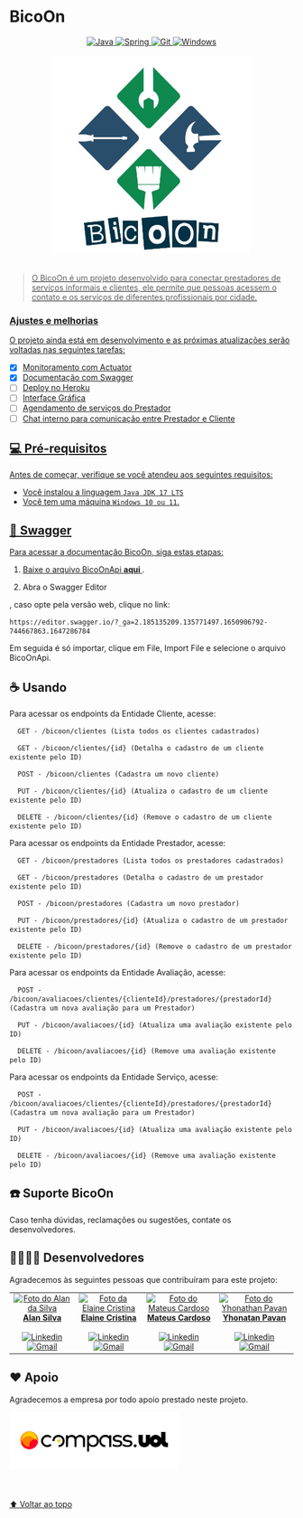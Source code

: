 # BicoOn

<div align="center">
  <a href="https://www.java.com/pt-BR/" target="_blank" rel="noreferrer" rel="noopener">
    <img src="https://img.shields.io/badge/Java-ED8B00?style=for-the-badge&logo=java&logoColor=white" alt="Java"/>
  </a>
  <a href="https://spring.io/" target="_blank" rel="noreferrer" rel="noopener">
    <img src="https://img.shields.io/badge/Spring-6DB33F?style=for-the-badge&logo=spring&logoColor=white" alt="Spring"/>
  </a>
  <a href="https://git-scm.com/" target="_blank" rel="noreferrer" rel="noopener">
    <img src="https://img.shields.io/badge/Git-E34F26?style=for-the-badge&logo=git&logoColor=white" alt="Git"/>
  </a>
  <a href="https://www.microsoft.com/pt-br/windows/?r=1" target="_blank" rel="noreferrer" rel="noopener">
  <img src="https://img.shields.io/badge/Windows-017AD7?style=for-the-badge&logo=windows&logoColor=white" alt="Windows"/>
</div></br>

<div align="center">
  <img src="BicoOn.jpg" alt="BicoOn" height="350px">
</div></br>

> O BicoOn é um projeto desenvolvido para conectar prestadores de serviços informais e clientes, ele permite que pessoas acessem o contato e os serviços de diferentes profissionais por cidade.

### Ajustes e melhorias

O projeto ainda está em desenvolvimento e as próximas atualizações serão voltadas nas seguintes tarefas:

- [x] Monitoramento com Actuator
- [x] Documentação com Swagger
- [ ] Deploy no Heroku
- [ ] Interface Gráfica
- [ ] Agendamento de serviços do Prestador
- [ ] Chat interno para comunicação entre Prestador e Cliente

## 💻 Pré-requisitos

Antes de começar, verifique se você atendeu aos seguintes requisitos:

* Você instalou a  linguagem `Java JDK 17 LTS`
* Você tem uma máquina `Windows 10 ou 11`.

## 📃 Swagger

Para acessar a documentação BicoOn, siga estas etapas:

1. Baixe o arquivo BicoOnApi <span><a href="https://github.com/yhonathanpavan/Compass.UOL-Projeto-BicoOn/blob/master/BicoOnApi.yml" target="_blank" rel="noreferrer" rel="noopener"> <b> aqui </b> </a>.</span>

2. Abra o Swagger Editor


, caso opte pela versão web, clique no link:
```
https://editor.swagger.io/?_ga=2.185135209.135771497.1650906792-744667863.1647286784
```
Em seguida é só importar, clique em File, Import File e selecione o arquivo BicoOnApi.

## ☕ Usando <nBiconOnto>

Para acessar os endpoints da Entidade Cliente, acesse:
```
  GET - /bicoon/clientes (Lista todos os clientes cadastrados) 
```
```
  GET - /bicoon/clientes/{id} (Detalha o cadastro de um cliente existente pelo ID)
```
```
  POST - /bicoon/clientes (Cadastra um novo cliente) 
```
```
  PUT - /bicoon/clientes/{id} (Atualiza o cadastro de um cliente existente pelo ID) 
```
```
  DELETE - /bicoon/clientes/{id} (Remove o cadastro de um cliente existente pelo ID) 
```

Para acessar os endpoints da Entidade Prestador, acesse:
```
  GET - /bicoon/prestadores (Lista todos os prestadores cadastrados) 
```
```
  GET - /bicoon/prestadores (Detalha o cadastro de um prestador existente pelo ID)
```
```
  POST - /bicoon/prestadores (Cadastra um novo prestador) 
```
```
  PUT - /bicoon/prestadores/{id} (Atualiza o cadastro de um prestador existente pelo ID) 
```
```
  DELETE - /bicoon/prestadores/{id} (Remove o cadastro de um prestador existente pelo ID) 
```
  
Para acessar os endpoints da Entidade Avaliação, acesse:
```
  POST - /bicoon/avaliacoes/clientes/{clienteId}/prestadores/{prestadorId}(Cadastra um nova avaliação para um Prestador) 
```
```
  PUT - /bicoon/avaliacoes/{id} (Atualiza uma avaliação existente pelo ID) 
```
```
  DELETE - /bicoon/avaliacoes/{id} (Remove uma avaliação existente pelo ID) 
```
  
Para acessar os endpoints da Entidade Serviço, acesse:
```
  POST - /bicoon/avaliacoes/clientes/{clienteId}/prestadores/{prestadorId}(Cadastra um nova avaliação para um Prestador) 
```
```
  PUT - /bicoon/avaliacoes/{id} (Atualiza uma avaliação existente pelo ID) 
```
```
  DELETE - /bicoon/avaliacoes/{id} (Remove uma avaliação existente pelo ID) 
```
  

## ☎️ Suporte BicoOn
  
Caso tenha dúvidas, reclamações ou sugestões, contate os desenvolvedores. 

## 👩‍💻👨‍💻 Desenvolvedores

Agradecemos às seguintes pessoas que contribuíram para este projeto:

<table>
  <tr>
    <td align="center">
      <a href="#">
        <img src="https://avatars.githubusercontent.com/u/87677794?v=4" width="100px;" alt="Foto do Alan da Silva"/><br>
        <sub>
          <div align="center">
            <b>Alan Silva</b></br></br>
            <a href="https://www.linkedin.com/in/dev-alanfernando/" target="_blank" rel="noreferrer" rel="noopener">
              <img src="https://img.shields.io/badge/LinkedIn-0077B5?style=for-the-badge&logo=linkedin&logoColor=white" alt="Linkedin"/>
            </a></br>
            <a href="mailto:alanfernando2809@gmail.com" target="_blank" rel="noreferrer" rel="noopener">
              <img src="https://img.shields.io/badge/Gmail-D14836?style=for-the-badge&logo=gmail&logoColor=white" alt="Gmail"/></br>
            </a>
          </div>
        </sub>
      </a>
    </td>
    <td align="center">
      <a href="#">
        <img src="https://avatars.githubusercontent.com/u/61952169?v=4" width="100px;" alt="Foto da Elaine Cristina"/><br>
        <sub>
          <div align="center">
            <b>Elaine Cristina</b></br></br>
            <a href="https://www.linkedin.com/in/elaine-cristina-52504120a/" target="_blank" rel="noreferrer" rel="noopener">
              <img src="https://img.shields.io/badge/LinkedIn-0077B5?style=for-the-badge&logo=linkedin&logoColor=white" alt="Linkedin"/>
            </a></br>
            <a href="mailto:elaine.paula2178@gmail.com" target="_blank" rel="noreferrer" rel="noopener">
              <img src="https://img.shields.io/badge/Gmail-D14836?style=for-the-badge&logo=gmail&logoColor=white" alt="Gmail"/></br>
            </a>
          </div>
        </sub>
      </a>
    </td>
    <td align="center">
      <a href="#">
        <img src="https://avatars.githubusercontent.com/u/76978080?v=4" width="100px;" alt="Foto do Mateus Cardoso"/><br>
        <sub>
          <div align="center">
            <b>Mateus Cardoso</b></br></br>
            <a href="https://www.linkedin.com/in/mateus-cardoso-de-moraes/" target="_blank" rel="noreferrer" rel="noopener">
              <img src="https://img.shields.io/badge/LinkedIn-0077B5?style=for-the-badge&logo=linkedin&logoColor=white" alt="Linkedin"/>
            </a></br>
            <a href="mailto:mateus.moraes0507@gmail.com" target="_blank" rel="noreferrer" rel="noopener">
              <img src="https://img.shields.io/badge/Gmail-D14836?style=for-the-badge&logo=gmail&logoColor=white" alt="Gmail"/></br>
            </a>
          </div>
        </sub>
      </a>
    </td>
    <td align="center">
      <a href="#">
        <img src="https://avatars.githubusercontent.com/u/51124985?v=4" width="100px;" alt="Foto do Yhonathan Pavan"/><br>
        <sub>
          <div align="center">
            <b>Yhonatan Pavan</b></br></br>
            <a href="https://www.linkedin.com/in/yhonathan-pavan/" target="_blank" rel="noreferrer" rel="noopener">
              <img src="https://img.shields.io/badge/LinkedIn-0077B5?style=for-the-badge&logo=linkedin&logoColor=white" alt="Linkedin"/>
            </a></br>
            <a href="mailto:yhonathannpavan@gmail.com" target="_blank" rel="noreferrer" rel="noopener">
              <img src="https://img.shields.io/badge/Gmail-D14836?style=for-the-badge&logo=gmail&logoColor=white" alt="Gmail"/></br>
            </a>
          </div>
        </sub>
      </a>
    </td>
  </tr>
</table>

## ❤️ Apoio

Agradecemos a empresa por todo apoio prestado neste projeto.

<sub>
  <div>
    <a href="https://compass.uol/pt/" target="_blank" rel="noreferrer" rel="noopener">
      <img src="compass.uol.png" alt="compass.uol" width="300px;"/><br>
    </a></br>
  </div>
</sub>
</br>

[⬆ Voltar ao topo](#BicoOn)<br>

